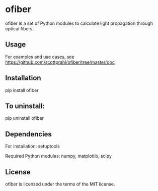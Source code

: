 ofiber
==============
ofiber is a set of Python modules to calculate light propagation through optical fibers.

Usage
--------------
For examples and use cases, see <https://github.com/scottprahl/ofiber/tree/master/doc>

Installation
--------------
   pip install ofiber

To uninstall:
--------------
   pip uninstall ofiber

Dependencies
--------------
For installation: setuptools

Required Python modules: numpy, matplotlib, scipy

License
--------------
ofiber is licensed under the terms of the MIT license.